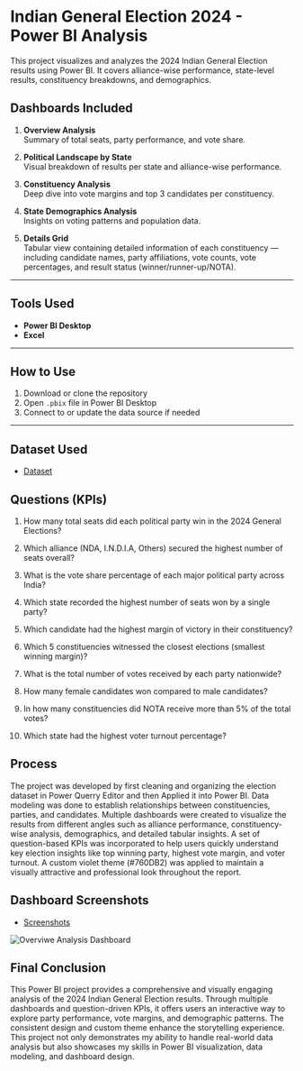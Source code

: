 # Indian General Election 2024 - Power BI Analysis
This project visualizes and analyzes the 2024 Indian General Election results using Power BI. It covers alliance-wise performance, state-level results, constituency breakdowns, and demographics.

## Dashboards Included
1. **Overview Analysis**  
   Summary of total seats, party performance, and vote share.

2. **Political Landscape by State**  
   Visual breakdown of results per state and alliance-wise performance.

3. **Constituency Analysis**  
   Deep dive into vote margins and top 3 candidates per constituency.

4. **State Demographics Analysis**  
   Insights on voting patterns and population data.

5. **Details Grid**  
   Tabular view containing detailed information of each constituency — including candidate names, party affiliations, vote counts, vote percentages, and result        status (winner/runner-up/NOTA).

---
## Tools Used
- **Power BI Desktop**
- **Excel**

---
## How to Use
1. Download or clone the repository
2. Open `.pbix` file in Power BI Desktop
3. Connect to or update the data source if needed

---
## Dataset Used
- <a href="https://github.com/Surajsuri0/India-Election-Results-Analysis-PowerBI/tree/main/Raw%20Data">Dataset</a>

## Questions (KPIs)
1. How many total seats did each political party win in the 2024 General Elections?

2. Which alliance (NDA, I.N.D.I.A, Others) secured the highest number of seats overall?

3. What is the vote share percentage of each major political party across India?

4. Which state recorded the highest number of seats won by a single party?

5. Which candidate had the highest margin of victory in their constituency?

6. Which 5 constituencies witnessed the closest elections (smallest winning margin)?

7. What is the total number of votes received by each party nationwide?

8. How many female candidates won compared to male candidates?

9. In how many constituencies did NOTA receive more than 5% of the total votes?

10. Which state had the highest voter turnout percentage?


## Process

The project was developed by first cleaning and organizing the election dataset in Power Querry Editor and then Applied it into Power BI. Data modeling was done to establish relationships between constituencies, parties, and candidates. Multiple dashboards were created to visualize the results from different angles such as alliance performance, constituency-wise analysis, demographics, and detailed tabular insights. A set of question-based KPIs was incorporated to help users quickly understand key election insights like top winning party, highest vote margin, and voter turnout. A custom violet theme (#760DB2) was applied to maintain a visually attractive and professional look throughout the report.


## Dashboard Screenshots
- <a href="https://github.com/Surajsuri0/India-Election-Results-Analysis-PowerBI/tree/main/Screenshots">Screenshots</a>


![Overviwe Analysis Dashboard](https://github.com/user-attachments/assets/45d39adb-4590-4adf-aa05-25ca7b6320db)



## Final Conclusion

This Power BI project provides a comprehensive and visually engaging analysis of the 2024 Indian General Election results. Through multiple dashboards and question-driven KPIs, it offers users an interactive way to explore party performance, vote margins, and demographic patterns. The consistent design and custom theme enhance the storytelling experience. This project not only demonstrates my ability to handle real-world data analysis but also showcases my skills in Power BI visualization, data modeling, and dashboard design.






